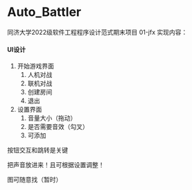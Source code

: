 # Auto_Battler
同济大学2022级软件工程程序设计范式期末项目
01-jfx
实现内容：
#### UI设计

1. 开始游戏界面
   1. 人机对战
   2. 联机对战
   3. 创建房间
   4. 退出
2. 设置界面
   1. 音量大小（拖动）
   2. 是否需要音效（勾叉）
   3. 可添加

按钮交互和跳转是关键

把声音放进来！且可根据设置调整！

图可随意找（暂时）
